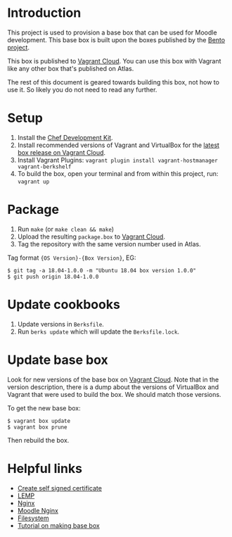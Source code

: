 # Introduction

This project is used to provision a base box that can be used for Moodle development.  This
base box is built upon the boxes published by the [Bento project](https://github.com/chef/bento).

This box is published to [Vagrant Cloud](https://app.vagrantup.com/open-lms-open-source).  You can
use this box with Vagrant like any other box that's published on Atlas.

The rest of this document is geared towards building this box, not how to use it.  So likely
you do not need to read any further.

# Setup

1. Install the [Chef Development Kit](https://downloads.chef.io/chef-dk/).
2. Install recommended versions of Vagrant and VirtualBox for the [latest box release on Vagrant Cloud](https://app.vagrantup.com/open-lms-open-source/boxes/ubuntu-16.04-moodle-dev).
3. Install Vagrant Plugins: `vagrant plugin install vagrant-hostmanager vagrant-berkshelf`
4. To build the box, open your terminal and from within this project, run: `vagrant up`

# Package

1. Run `make` (or `make clean && make`)
2. Upload the resulting `package.box` to [Vagrant Cloud](https://app.vagrantup.com/open-lms-open-source).
3. Tag the repository with the same version number used in Atlas.

Tag format `{OS Version}-{Box Version}`, EG:

    $ git tag -a 18.04-1.0.0 -m "Ubuntu 18.04 box version 1.0.0"
    $ git push origin 18.04-1.0.0

# Update cookbooks

1. Update versions in `Berksfile`.
2. Run `berks update` which will update the `Berksfile.lock`.

# Update base box

Look for new versions of the base box on [Vagrant Cloud](https://app.vagrantup.com/bento/boxes/ubuntu-18.04).
Note that in the version description, there is a dump about the versions of VirtualBox and Vagrant that
were used to build the box.  We should match those versions.

To get the new base box:

    $ vagrant box update
    $ vagrant box prune

Then rebuild the box.

# Helpful links

* [Create self signed certificate](https://www.digitalocean.com/community/tutorials/how-to-create-a-self-signed-ssl-certificate-for-nginx-in-ubuntu-16-04)
* [LEMP](https://www.digitalocean.com/community/tutorials/how-to-install-linux-nginx-mysql-php-lemp-stack-in-ubuntu-16-04)
* [Nginx](https://www.digitalocean.com/community/tutorials/how-to-install-nginx-on-ubuntu-16-04)
* [Moodle Nginx](https://docs.moodle.org/31/en/Nginx)
* [Filesystem](https://help.ubuntu.com/community/LinuxFilesystemTreeOverview)
* [Tutorial on making base box](https://scotch.io/tutorials/how-to-create-a-vagrant-base-box-from-an-existing-one)
